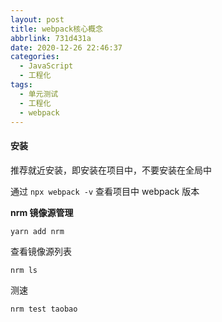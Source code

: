 ```yaml
---
layout: post
title: webpack核心概念
abbrlink: 731d431a
date: 2020-12-26 22:46:37
categories:
  - JavaScript
  - 工程化
tags:
  - 单元测试
  - 工程化
  - webpack
---
```


#### 安装

推荐就近安装，即安装在项目中，不要安装在全局中

通过 `npx webpack -v` 查看项目中 webpack 版本

**nrm 镜像源管理**

`yarn add nrm`

查看镜像源列表

`nrm ls`

测速

`nrm test taobao`

